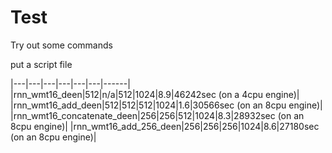 # Test
Try out some commands

put a script file

|---|---|---|---|---|---|------|
|rnn_wmt16_deen|512|n/a|512|1024|8.9|46242sec (on a 4cpu engine)|
|rnn_wmt16_add_deen|512|512|512|1024|1.6|30566sec (on an 8cpu engine)|
|rnn_wmt16_concatenate_deen|256|256|512|1024|8.3|28932sec (on an 8cpu engine)|
|rnn_wmt16_add_256_deen|256|256|256|1024|8.6|27180sec (on an 8cpu engine)|
